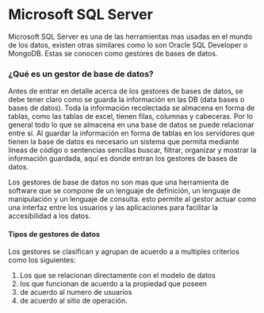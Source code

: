 # Microsoft SQL Server

Microsoft SQL Server es una de las herramientas mas usadas en el mundo de los datos, 
existen otras similares como lo son Oracle SQL Developer o MongoDB. Estas se conocen 
como gestores de bases de datos.

### ¿Qué es un gestor de base de datos?

Antes de entrar en detalle acerca de los gestores de bases de datos, se debe tener claro como se guarda la información en las DB (data bases o bases de datos).
Toda la información recolectada se almacena en forma de tablas, como las tablas de excel, tienen filas, columnas y cabeceras. Por lo general todo lo que se almacena
en una base de datos se puede relacionar entre sí. Al guardar la información en forma de tablas en los servidores que tienen la base de datos es necesario un sistema 
que permita mediante lineas de código o sentencias sencillas buscar, filtrar, organizar y mostrar la información guardada, aquí es donde entran los gestores de bases de datos.

Los gestores de base de datos no son mas que una herramienta de software que se compone de un lenguaje de definición, un lenguaje de manipulación y un lenguaje de consulta.
esto permite al gestor actuar como una interfaz entre los usuarios y las aplicaciones para facilitar la accesibilidad a los datos.

#### Tipos de gestores de datos
Los gestores se clasifican y agrupan de acuerdo a a multiples criterios como los siguientes:

1. Los que se relacionan directamente con el modelo de datos
2. los que funcionan de acuerdo a la propiedad que poseen
3. de acuerdo al numero de usuarios 
4. de acuerdo al sitio de operación.
